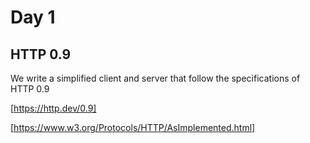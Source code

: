 # Day 1

## HTTP 0.9

We write a simplified client and server that follow the specifications of HTTP 0.9

[https://http.dev/0.9]

[https://www.w3.org/Protocols/HTTP/AsImplemented.html]
